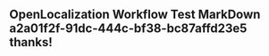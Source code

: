 <properties
ms.topic="hero-topic"
ms.test1="hero-topic"
ms.test2="test"/>

## OpenLocalization Workflow Test MarkDown a2a01f2f-91dc-444c-bf38-bc87affd23e5 thanks!
